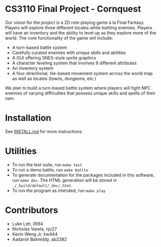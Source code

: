 # CS3110 Final Project - Cornquest

Our vision for the project is a 2D role-playing game à la Final Fantasy. Players will explore three different locales while battling enemies. Players will have an inventory and the ability to level up as they explore more of the world. The core functionality of the game will include:
 - A turn-based battle system
 - Carefully curated enemies with unique skills and abilities
 - A GUI offering SNES-style sprite graphics
 - A character leveling system that involves 9 different attributes
 - An inventory system
 - A four-directional, tile-based movement system across the world map as well as locales (towns, dungeons, etc.)
 
We plan to build a turn-based battle system where players will fight NPC enemies of varying difficulties that possess unique skills and spells of their own.

# Installation
See [INSTALL.md](./INSTALL.md) for more instructions.

# Utilities
- To run the test suite, run `make test`
- To run a demo battle, run `make battle`
- To generate documentation for the packages included in this software, run `make doc`. The HTML generation will be stored in `./_build/default/_doc/_html`.
- To run the program as intended, run `make play`

# Contributors
- Luke Leh, ll594
- Nicholas Varela, njv27
- Kevin Weng Jr, kw444
- Aadarsh Balireddy, ab2382
